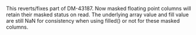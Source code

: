 This reverts/fixes part of DM-43187. Now masked floating point columns will
retain their masked status on read. The underlying array value and fill value
are still NaN for consistency when using filled() or not for these masked
columns.
